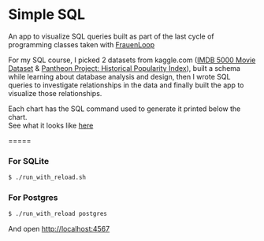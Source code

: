 Simple SQL
==========

An app to visualize SQL queries built as part of the last cycle of programming classes taken with [FrauenLoop](http://frauenloop.org/)

For my SQL course, I picked 2 datasets from kaggle.com ([IMDB 5000 Movie Dataset](https://www.kaggle.com/gaurav12/imdb-data) & [Pantheon Project: Historical Popularity Index](https://www.kaggle.com/mit/pantheon-project)), built a schema while learning about database analysis and design, then I wrote SQL queries to investigate relationships in the data and finally built the app to visualize those relationships. 

Each chart has the SQL command used to generate it printed below the chart.  
See what it looks like [here](https://frauenloop-sql.herokuapp.com/)

=====

### For SQLite
```bash
$ ./run_with_reload.sh
```

### For Postgres
```bash
$ ./run_with_reload postgres
```


And open [http://localhost:4567](http://localhost:4567)


